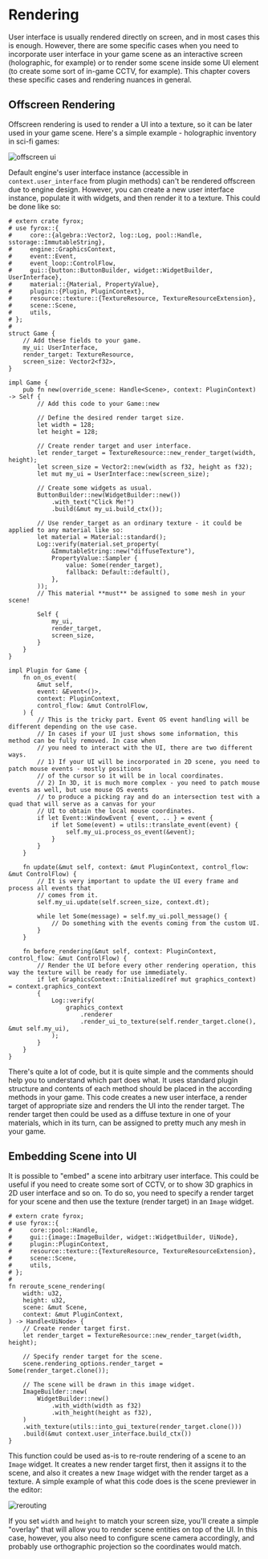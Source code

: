 # Rendering

User interface is usually rendered directly on screen, and in most cases this is enough. However, there are some 
specific cases when you need to incorporate user interface in your game scene as an interactive screen (holographic,
for example) or to render some scene inside some UI element (to create some sort of in-game CCTV, for example). This
chapter covers these specific cases and rendering nuances in general.

## Offscreen Rendering

Offscreen rendering is used to render a UI into a texture, so it can be later used in your game scene. Here's a simple
example - holographic inventory in sci-fi games:

![offscreen ui](offscreen_ui.png)

Default engine's user interface instance (accessible in `context.user_interface` from plugin methods) can't be rendered
offscreen due to engine design. However, you can create a new user interface instance, populate it with widgets, and 
then render it to a texture. This could be done like so:

```rust,no_run
# extern crate fyrox;
# use fyrox::{
#     core::{algebra::Vector2, log::Log, pool::Handle, sstorage::ImmutableString},
#     engine::GraphicsContext,
#     event::Event,
#     event_loop::ControlFlow,
#     gui::{button::ButtonBuilder, widget::WidgetBuilder, UserInterface},
#     material::{Material, PropertyValue},
#     plugin::{Plugin, PluginContext},
#     resource::texture::{TextureResource, TextureResourceExtension},
#     scene::Scene,
#     utils,
# };
# 
struct Game {
    // Add these fields to your game.
    my_ui: UserInterface,
    render_target: TextureResource,
    screen_size: Vector2<f32>,
}

impl Game {
    pub fn new(override_scene: Handle<Scene>, context: PluginContext) -> Self {
        // Add this code to your Game::new
        
        // Define the desired render target size.
        let width = 128;
        let height = 128;

        // Create render target and user interface.
        let render_target = TextureResource::new_render_target(width, height);
        let screen_size = Vector2::new(width as f32, height as f32);
        let mut my_ui = UserInterface::new(screen_size);

        // Create some widgets as usual.
        ButtonBuilder::new(WidgetBuilder::new())
            .with_text("Click Me!")
            .build(&mut my_ui.build_ctx());

        // Use render_target as an ordinary texture - it could be applied to any material like so:
        let material = Material::standard();
        Log::verify(material.set_property(
            &ImmutableString::new("diffuseTexture"),
            PropertyValue::Sampler {
                value: Some(render_target),
                fallback: Default::default(),
            },
        ));
        // This material **must** be assigned to some mesh in your scene!

        Self {
            my_ui,
            render_target,
            screen_size,
        }
    }
}

impl Plugin for Game {
    fn on_os_event(
        &mut self,
        event: &Event<()>,
        context: PluginContext,
        control_flow: &mut ControlFlow,
    ) {
        // This is the tricky part. Event OS event handling will be different depending on the use case.
        // In cases if your UI just shows some information, this method can be fully removed. In case when
        // you need to interact with the UI, there are two different ways.
        // 1) If your UI will be incorporated in 2D scene, you need to patch mouse events - mostly positions
        // of the cursor so it will be in local coordinates.
        // 2) In 3D, it is much more complex - you need to patch mouse events as well, but use mouse OS events
        // to produce a picking ray and do an intersection test with a quad that will serve as a canvas for your
        // UI to obtain the local mouse coordinates.
        if let Event::WindowEvent { event, .. } = event {
            if let Some(event) = utils::translate_event(event) {
                self.my_ui.process_os_event(&event);
            }
        }
    }

    fn update(&mut self, context: &mut PluginContext, control_flow: &mut ControlFlow) {
        // It is very important to update the UI every frame and process all events that
        // comes from it.
        self.my_ui.update(self.screen_size, context.dt);

        while let Some(message) = self.my_ui.poll_message() {
            // Do something with the events coming from the custom UI.
        }
    }

    fn before_rendering(&mut self, context: PluginContext, control_flow: &mut ControlFlow) {
        // Render the UI before every other rendering operation, this way the texture will be ready for use immediately.
        if let GraphicsContext::Initialized(ref mut graphics_context) = context.graphics_context
        {
            Log::verify(
                graphics_context
                    .renderer
                    .render_ui_to_texture(self.render_target.clone(), &mut self.my_ui),
            );
        }
    }
}
```

There's quite a lot of code, but it is quite simple and the comments should help you to understand which part does what.
It uses standard plugin structure and contents of each method should be placed in the according methods in your game.
This code creates a new user interface, a render target of appropriate size and renders the UI into the render
target. The render target then could be used as a diffuse texture in one of your materials, which in its turn, can
be assigned to pretty much any mesh in your game. 

## Embedding Scene into UI

It is possible to "embed" a scene into arbitrary user interface. This could be useful if you need to create some sort
of CCTV, or to show 3D graphics in 2D user interface and so on. To do so, you need to specify a render target for your
scene and then use the texture (render target) in an `Image` widget.

```rust,no_run
# extern crate fyrox;
# use fyrox::{
#     core::pool::Handle,
#     gui::{image::ImageBuilder, widget::WidgetBuilder, UiNode},
#     plugin::PluginContext,
#     resource::texture::{TextureResource, TextureResourceExtension},
#     scene::Scene,
#     utils,
# };
# 
fn reroute_scene_rendering(
    width: u32,
    height: u32,
    scene: &mut Scene,
    context: &mut PluginContext,
) -> Handle<UiNode> {
    // Create render target first.
    let render_target = TextureResource::new_render_target(width, height);

    // Specify render target for the scene.
    scene.rendering_options.render_target = Some(render_target.clone());

    // The scene will be drawn in this image widget.
    ImageBuilder::new(
        WidgetBuilder::new()
            .with_width(width as f32)
            .with_height(height as f32),
    )
    .with_texture(utils::into_gui_texture(render_target.clone()))
    .build(&mut context.user_interface.build_ctx())
}
```

This function could be used as-is to re-route rendering of a scene to an `Image` widget. It creates a new render target
first, then it assigns it to the scene, and also it creates a new `Image` widget with the render target as a texture.
A simple example of what this code does is the scene previewer in the editor:

![rerouting](rerouting.png)

If you set `width` and `height` to match your screen size, you'll create a simple "overlay" that will allow you to 
render scene entities on top of the UI. In this case, however, you also need to configure scene camera accordingly,
and probably use orthographic projection so the coordinates would match.
